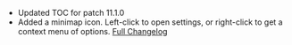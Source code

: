 - Updated TOC for patch 11.1.0
- Added a minimap icon. Left-click to open settings, or right-click to get a context menu of options.
[Full Changelog](https://github.com/Pr3vention/UniversalBar/compare/1.1.8...1.1.9)
